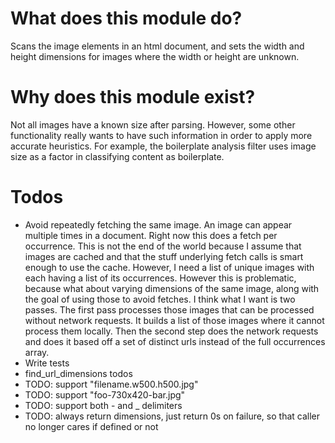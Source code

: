 # What does this module do?
Scans the image elements in an html document, and sets the width and height dimensions for images where the width or height are unknown.

# Why does this module exist?
Not all images have a known size after parsing. However, some other functionality really wants to have such information in order to apply more accurate heuristics. For example, the boilerplate analysis filter uses image size as a factor in classifying content as boilerplate.

# Todos
* Avoid repeatedly fetching the same image. An image can appear multiple times in a document. Right now this does a fetch per occurrence. This is not the end of the world because I assume that images are cached and that the stuff underlying fetch calls is smart enough to use the cache. However, I need a list of unique images with each having a list of its occurrences. However this is problematic, because what about varying dimensions of the same image, along with the goal of using those to avoid fetches. I think what I want is two passes. The first pass processes those images that can be processed without network requests. It builds a list of those images where it cannot process them locally. Then the second step does the network requests and does it based off a set of distinct urls instead of the full occurrences array.
* Write tests
* find_url_dimensions todos
* TODO: support "filename.w500.h500.jpg"
* TODO: support "foo-730x420-bar.jpg"
* TODO: support both - and _ delimiters
* TODO: always return dimensions, just return 0s on failure, so that caller no longer cares if defined or not
